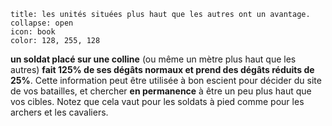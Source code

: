 ```ad-note 
title: les unités situées plus haut que les autres ont un avantage.
collapse: open
icon: book
color: 128, 255, 128
```


**un soldat placé sur une colline** (ou même un mètre plus haut que les autres) **fait 125% de ses dégâts normaux et prend des dégâts réduits de 25%**. Cette information peut être utilisée à bon escient pour décider du site de vos batailles, et chercher **en permanence** à être un peu plus haut que vos cibles. Notez que cela vaut pour les soldats à pied comme pour les archers et les cavaliers.